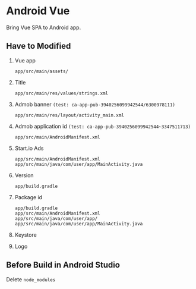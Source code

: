 # Android Vue

Bring Vue SPA to Android app.

## Have to Modified

1. Vue app

   ```
   app/src/main/assets/
   ```

2. Title

   ```
   app/src/main/res/values/strings.xml
   ```

3. Admob banner `(test: ca-app-pub-3940256099942544/6300978111)`

   ```
   app/src/main/res/layout/activity_main.xml
   ```

4. Admob application id `(test: ca-app-pub-3940256099942544~3347511713)`

   ```
   app/src/main/AndroidManifest.xml
   ```

5. Start.io Ads

   ```
   app/src/main/AndroidManifest.xml
   app/src/main/java/com/user/app/MainActivity.java
   ```

6. Version

   ```
   app/build.gradle
   ```

7. Package id

   ```
   app/build.gradle
   app/src/main/AndroidManifest.xml
   app/src/main/java/com/user/app/
   app/src/main/java/com/user/app/MainActivity.java
   ```

8. Keystore
9. Logo

## Before Build in Android Studio

Delete `node_modules`
